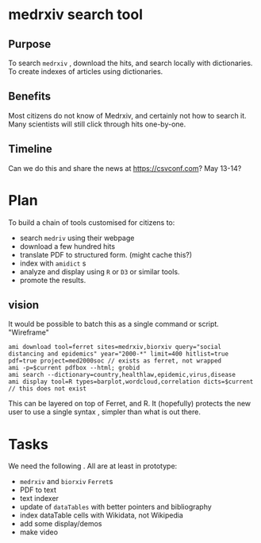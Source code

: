 # medrxiv search tool

## Purpose
To search `medrxiv` , download the hits, and search locally with dictionaries.
To create indexes of articles using dictionaries.

## Benefits
Most citizens do not know of Medrxiv, and certainly not how to search it.
Many scientists will still click through hits one-by-one.

## Timeline
Can we do this and share the news at https://csvconf.com? May 13-14?

# Plan

To build a chain of tools customised for citizens to:
* search `medriv` using their webpage
* download a few hundred hits
* translate PDF to structured form. (might cache this?)
* index with `amidict` s
* analyze and display using `R` or `D3` or similar tools.
* promote the results.

## vision
It would be possible to batch this as a single command or script. "Wireframe"
```
ami download tool=ferret sites=medrxiv,biorxiv query="social distancing and epidemics" year="2000-*" limit=400 hitlist=true pdf=true project=med2000soc // exists as ferret, not wrapped
ami -p=$current pdfbox --html; grobid
ami search --dictionary=country,healthlaw,epidemic,virus,disease 
ami display tool=R types=barplot,wordcloud,correlation dicts=$current // this does not exist
```
This can be layered on top of Ferret, and R. It (hopefully) protects the new user to use a single syntax , simpler than what is out there.

# Tasks
We need the following . All are at least in prototype:
* `medrxiv` and `biorxiv` `Ferret`s
* PDF to text 
* text indexer
* update of `dataTables` with better pointers and bibliography
* index dataTable cells with Wikidata, not Wikipedia
* add some display/demos
* make video
 





